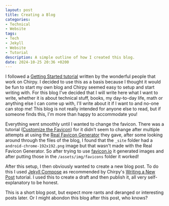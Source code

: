 ```yaml
---
layout: post
title: Creating a Blog
categories:
- Technical
- Website
tags:
- Tech
- Jekyll
- Website
- Tutorial
description: A simple outline of how I created this blog.
date: 2024-10-25 20:36 +0200
---
```

I followed a [Getting Started tutorial](https://chirpy.cotes.page/posts/getting-started/) written by the wonderful people that work on Chirpy. I decided to use this as a basis because I thought it would be fun to start my own blog and Chirpy seemed easy to setup and start writing with.
For this blog I've decided that I will write here what I want to write, whether it is about technical stuff, books, my day-to-day life, math or anything else I can come up with, I'll write about it if I want to and no-one can stop me! 
This blog is not really intended for anyone else to read, but if someone finds this, I'm more than happy to accommodate you!

Everything went smoothly until I wanted to change the favicon. There was a tutorial ([Customize the Favicon](https://chirpy.cotes.page/posts/customize-the-favicon/)) for it didn't seem to change after multiple attempts at using the [Real Favicon Generator](https://realfavicongenerator.net/) they gave, after some looking around through the files of the blog, I found that the `_site` folder had a `android-chrome-192x192.png` image but that wasn't made with the Real Favicon Generator. So after trying to use [favicon.io](https://favicon.io/) it generated images and after putting those in the `/assets/img/favicons` folder it worked!

After this setup, I then obviously wanted to create a new blog post. To do this I used [Jekyll Compose](https://github.com/jekyll/jekyll-compose) as recommended by Chirpy's [Writing a New Post](https://chirpy.cotes.page/posts/write-a-new-post/) tutorial. I used this to create a draft and then publish it, all very self-explanatory to be honest.

This is a short blog post, but expect more rants and deranged or interesting posts later. Or I might abondon this blog after this post, who knows?
